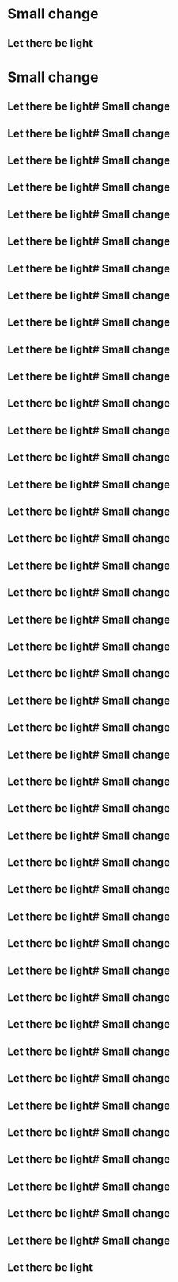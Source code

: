 # Small change 
## Let there be light
# Small change 
## Let there be light# Small change 
## Let there be light# Small change 
## Let there be light# Small change 
## Let there be light# Small change 
## Let there be light# Small change 
## Let there be light# Small change 
## Let there be light# Small change 
## Let there be light# Small change 
## Let there be light# Small change 
## Let there be light# Small change 
## Let there be light# Small change 
## Let there be light# Small change 
## Let there be light# Small change 
## Let there be light# Small change 
## Let there be light# Small change 
## Let there be light# Small change 
## Let there be light# Small change 
## Let there be light# Small change 
## Let there be light# Small change 
## Let there be light# Small change 
## Let there be light# Small change 
## Let there be light# Small change 
## Let there be light# Small change 
## Let there be light# Small change 
## Let there be light# Small change 
## Let there be light# Small change 
## Let there be light# Small change 
## Let there be light# Small change 
## Let there be light# Small change 
## Let there be light# Small change 
## Let there be light# Small change 
## Let there be light# Small change 
## Let there be light# Small change 
## Let there be light# Small change 
## Let there be light# Small change 
## Let there be light# Small change 
## Let there be light# Small change 
## Let there be light# Small change 
## Let there be light# Small change 
## Let there be light# Small change 
## Let there be light# Small change 
## Let there be light# Small change 
## Let there be light# Small change 
## Let there be light
